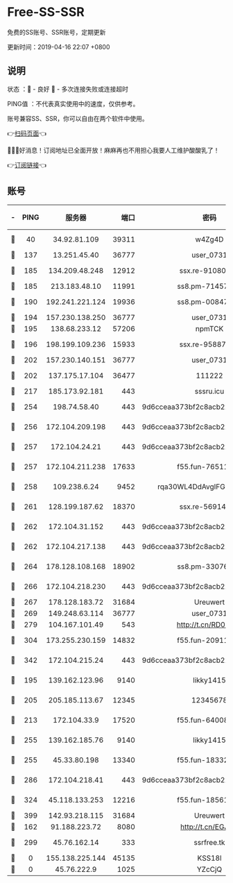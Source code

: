 # Free-SS-SSR

免费的SS账号、SSR账号，定期更新

更新时间：2019-04-16 22:07 +0800

## 说明

状态     ：🙂 - 良好 🙁 - 多次连接失败或连接超时

PING值   ：不代表真实使用中的速度，仅供参考。

账号兼容SS、SSR，你可以自由在两个软件中使用。

👉[扫码页面](https://liesauer.github.io/Free-SS-SSR/)👈

🎉🎉🎉好消息！订阅地址已全面开放！麻麻再也不用担心我要人工维护酸酸乳了！

👉[订阅链接](https://www.liesauer.net/yogurt/subscribe?ACCESS_TOKEN=DAYxR3mMaZAsaqUb)👈

## 账号

|-|PING|服务器|端口|密码|加密方式|区域|
|:----:|:----:|:-----:|-----:|:----:|:----:|:----:|
|🙂|40|34.92.81.109|39311|w4Zg4D|chacha20-ietf|US|
|🙂|137|13.251.45.40|36777|user_0731|chacha20|SG|
|🙂|185|134.209.48.248|12912|ssx.re-91080616|aes-256-cfb|US|
|🙂|185|213.183.48.10|11991|ss8.pm-71457072|rc4-md5|RU|
|🙂|190|192.241.221.124|19936|ss8.pm-00847674|aes-256-cfb|US|
|🙂|194|157.230.138.250|36777|user_0731|chacha20|US|
|🙂|195|138.68.233.12|57206|npmTCK|rc4-md5|US|
|🙂|196|198.199.109.236|15933|ssx.re-95887185|aes-256-cfb|US|
|🙂|202|157.230.140.151|36777|user_0731|chacha20|US|
|🙂|202|137.175.17.104|36477|111222|aes-256-cfb|US|
|🙂|217|185.173.92.181|443|sssru.icu|rc4-md5|RU|
|🙂|254|198.74.58.40|443|9d6cceaa373bf2c8acb22e60b6a58be6|aes-256-cfb|US|
|🙂|256|172.104.209.198|443|9d6cceaa373bf2c8acb22e60b6a58be6|aes-256-cfb|US|
|🙂|257|172.104.24.21|443|9d6cceaa373bf2c8acb22e60b6a58be6|aes-256-cfb|US|
|🙂|257|172.104.211.238|17633|f55.fun-76511105|aes-256-cfb|US|
|🙂|258|109.238.6.24|9452|rqa30WL4DdAvgIFG6Fs3znzTa|aes-256-cfb|FR|
|🙂|261|128.199.187.62|18370|ssx.re-56914452|aes-256-cfb|SG|
|🙂|262|172.104.31.152|443|9d6cceaa373bf2c8acb22e60b6a58be6|aes-256-cfb|US|
|🙂|262|172.104.217.138|443|9d6cceaa373bf2c8acb22e60b6a58be6|aes-256-cfb|US|
|🙂|264|178.128.108.168|18902|ss8.pm-33076243|aes-256-cfb|SG|
|🙂|266|172.104.218.230|443|9d6cceaa373bf2c8acb22e60b6a58be6|aes-256-cfb|US|
|🙂|267|178.128.183.72|31684|Ureuwert|chacha20|US|
|🙂|269|149.248.63.114|36777|user_0731|chacha20|CA|
|🙂|279|104.167.101.49|543|http://t.cn/RD0D7sx|rc4-md5|CA|
|🙂|304|173.255.230.159|14832|f55.fun-20911202|aes-256-cfb|US|
|🙂|342|172.104.215.24|443|9d6cceaa373bf2c8acb22e60b6a58be6|aes-256-cfb|US|
|🙂|195|139.162.123.96|9140|likky1415|aes-256-cfb|JP|
|🙂|205|205.185.113.67|12345|12345678|aes-256-cfb|US|
|🙂|213|172.104.33.9|17520|f55.fun-64008519|aes-256-cfb|SG|
|🙂|255|139.162.185.76|9140|likky1415|aes-256-cfb|DE|
|🙂|255|45.33.80.198|13340|f55.fun-18332298|aes-256-cfb|US|
|🙂|286|172.104.218.41|443|9d6cceaa373bf2c8acb22e60b6a58be6|aes-256-cfb|US|
|🙂|324|45.118.133.253|12216|f55.fun-18561678|aes-256-cfb|SG|
|🙂|399|142.93.218.115|31684|Ureuwert|chacha20|IN|
|🙁|162|91.188.223.72|8080|http://t.cn/EGJIyrl|rc4-md5|RU|
|🙁|299|45.76.162.14|333|ssrfree.tk|aes-256-cfb|SG|
|🙁|0|155.138.225.144|45135|KSS18l|rc4-md5|US|
|🙁|0|45.76.222.9|1025|YZcCjQ|rc4-md5|JP|
